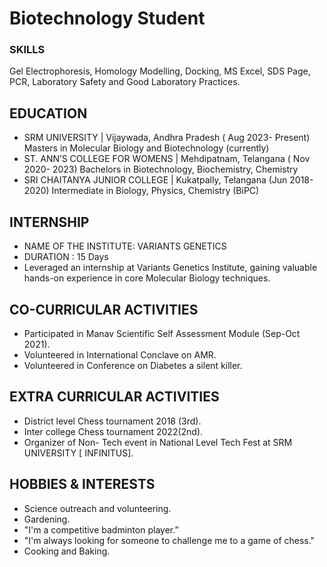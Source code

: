 # Biotechnology Student

### SKILLS
Gel Electrophoresis, Homology Modelling, Docking, MS Excel, SDS Page, PCR, Laboratory Safety and Good Laboratory Practices.

## EDUCATION
- SRM UNIVERSITY | Vijaywada, Andhra Pradesh ( Aug 2023- Present)
Masters in Molecular Biology and Biotechnology (currently)
- ST. ANN’S COLLEGE FOR WOMENS | Mehdipatnam, Telangana ( Nov 2020- 2023)
Bachelors in Biotechnology, Biochemistry, Chemistry
- SRI CHAITANYA JUNIOR COLLEGE | Kukatpally, Telangana (Jun 2018- 2020)
Intermediate in Biology, Physics, Chemistry (BiPC)


## INTERNSHIP
 - NAME OF THE INSTITUTE: VARIANTS GENETICS
 - DURATION : 15 Days
 - Leveraged an internship at Variants Genetics Institute, gaining valuable hands-on experience in core
 Molecular Biology techniques.


## CO-CURRICULAR ACTIVITIES
 - Participated in Manav Scientific Self Assessment Module (Sep-Oct 2021).
 - Volunteered in International Conclave on AMR.
 - Volunteered in Conference on Diabetes a silent killer.


## EXTRA CURRICULAR ACTIVITIES
 - District level Chess tournament 2018 (3rd).
 - Inter college Chess tournament 2022(2nd).
 - Organizer of Non- Tech event in National Level Tech Fest at SRM UNIVERSITY [ INFINITUS].


## HOBBIES & INTERESTS
 - Science outreach and volunteering.
 - Gardening.
 - "I'm a competitive badminton player.”
 - "I'm always looking for someone to challenge me to a game of chess."
 - Cooking and Baking.
 
 
